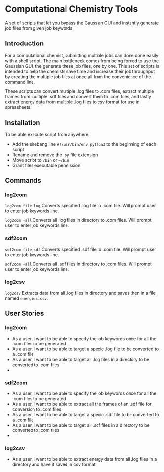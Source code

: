 # Computational Chemistry Tools

A set of scripts that let you bypass the Gaussian GUI and instantly generate job files from given job keywords

## Introduction

For a computational chemist, submitting multiple jobs can done done easily with a shell script. The main bottleneck comes from being forced to use the Gaussian GUI, the generate these job files, one by one. This set of scripts is intended to help the chemists save time and increase their job throughput by creating the multiple job files at once all from the convenience of the command line.

These scripts can convert multiple .log files to .com files, extract multiple frames from multiple .sdf files and convert them to .com files, and lastly extract energy data from multiple .log files to csv format for use in spreasheets. 

## Installation

To be able execute script from anywhere:
 - Add the shebang line `#!/usr/bin/env python3` to the beginning of each script
 - Rename and remove the .py file extension
 - Move script to `/bin` or `~/bin`
 - Grant files executable permission

## Commands

### log2com
`log2com file.log` Converts specified .log file to .com file. Will prompt user to enter job keywords line.

`log2com -all` Converts all .log files in directory to .com files. Will prompt user to enter job keywords line.

### sdf2com
`sdf2com file.sdf` Converts specified .sdf file to .com file. Will prompt user to enter job keywords line.

`sdf2com -all` Converts all .sdf files in directory to .com files. Will prompt user to enter job keywords line.

### log2csv
`log2csv` Extracts data from all .log files in directory and saves then in a file named `energies.csv`.

## User Stories
### log2com
- As a user, I want to be able to specify the job keywords once for all the .com files to be generated
- As a user, I want to be able to target a specic .log file to be converted to a .com file
- As a user, I want to be able to target all .log files in a directory to be converted to .com files
- 
### sdf2com
- As a user, I want to be able to specify the job keywords once for all the .com files to be generated
- As a user, I want to be able to extract all the frames of an .sdf file for conversion to .com files
- As a user, I want to be able to target a specic .sdf file to be converted to a .com file
- As a user, I want to be able to target all .sdf files in a directory to be converted to .com files
- 
### log2csv
- As a user, I want to be able to extract energy data from all .log files in a directory and have it saved in csv format
